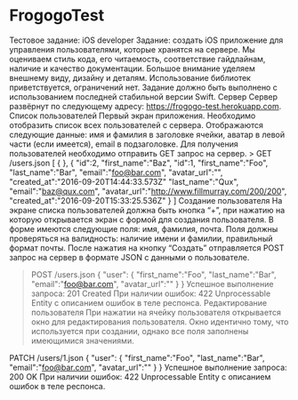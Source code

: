 # FrogogoTest

Тестовое задание: iOS developer
Задание: создать iOS приложение для управления пользователями, которые хранятся на сервере.
Мы оцениваем стиль кода, его читаемость, соответствие гайдлайнам, наличие и качество документации. Большое внимание уделяем внешнему виду, дизайну и деталям.
Использование библиотек приветствуется, ограничений нет. Задание должно быть выполнено с использованием последней стабильной версии Swift.
Сервер
Сервер развёрнут по следующему адресу: https://frogogo-test.herokuapp.com. Список пользователей
Первый экран приложения. Необходимо отобразить список всех пользователей с сервера. Отображаются следующие данные: имя и фамилия в заголовке ячейки, аватар в левой части (если имеется), email в подзаголовке.
Для получения пользователей необходимо отправить GET запрос на сервер. > GET /users.json
[
{
}, {
"id":2, "first_name":"Baz",
 "id":1,
"first_name":"Foo",
"last_name":"Bar", "email":"foo@bar.com",
"avatar_url":"", "created_at":"2016-09-20T14:44:33.573Z"
  "last_name":"Qux",
"email":"baz@qux.com", "avatar_url":"http://www.fillmurray.com/200/200", "created_at":"2016-09-20T15:33:25.536Z"
} ]
Создание пользователя
На экране списка пользователей должна быть кнопка “+”, при нажатию на которую открывается экран с формой для создания пользователя.
В форме имеются следующие поля: имя, фамилия, почта. Поля должны проверяться на валидность: наличие имени и фамилии, правильный формат почты.
После нажатия на кнопку “Создать” отправляется POST запрос на сервер в формате JSON с данными о пользователе.
> POST /users.json {
"user": { "first_name":"Foo", "last_name":"Bar", "email":"foo@bar.com", "avatar_url":""
} }
Успешное выполнение запроса: 201 Created
При наличии ошибок: 422 Unprocessable Entity с описанием ошибок в теле респонса.
Редактирование пользователя
При нажатии на ячейку пользователя открывается окно для редактирования пользователя. Окно идентично тому, что используется при создании, однако все поля заполнены имеющимися значениями.
 
PATCH /users/1.json
 {
"user": {
"first_name":"Foo", "last_name":"Bar", "email":"foo@bar.com", "avatar_url":""
} }
Успешное выполнение запроса: 200 OK
При наличии ошибок: 422 Unprocessable Entity с описанием ошибок в теле респонса.
